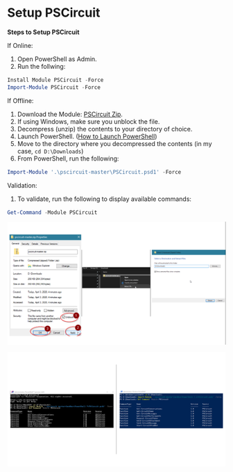 # Setup PSCircuit

**Steps to Setup PSCircuit**

If Online:

1. Open PowerShell as Admin.
2. Run the follwing:
```powershell
Install Module PSCircuit -Force
Import-Module PSCircuit -Force
```
If Offline:
1. Download the Module: [PSCircuit Zip](https://git.atosone.com/ericksevilla/pscircuit/-/archive/master/pscircuit-master.zip).
2. If using Windows, make sure you unblock the file.
3. Decompress (unzip) the contents to your directory of choice.
4. Launch PowerShell. ([How to Launch PowerShell](https://www.digitalcitizen.life/ways-launch-powershell-windows-admin))
5. Move to the directory where you decompressed the contents (in my case, `cd D:\Downloads`)
6. From PowerShell, run the following:
```powershell
Import-Module '.\pscircuit-master\PSCircuit.psd1' -Force
```

Validation:

1. To validate, run the following to display available commands:
```powershell
Get-Command -Module PSCircuit
```

![image](uploads/e08d838b48fa10d7ee3840a1f7111e4c/image.png)

![image](uploads/0af69598083d9ee6095b8a4999bf325c/image.png)



